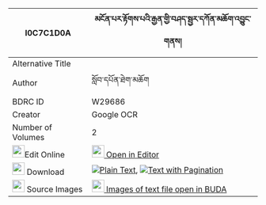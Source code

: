 |I0C7C1D0A|མངོན་པར་རྟོགས་པའི་རྒྱན་གྱི་བཤད་སྦྱར་དཀོན་མཆོག་འབྱུང་གནས། 
| --- | --- 
|Alternative Title |
|Author| སློབ་དཔོན་ཐེག་མཆོག
|BDRC ID | W29686
|Creator | Google OCR
|Number of Volumes| 2
|<img width="25" src="https://img.icons8.com/color/25/000000/edit-property.png">Edit Online| [<img width="25" src="https://avatars.githubusercontent.com/u/45091458?s=200&v=4"> Open in Editor](http://editor.openpecha.org/I0C7C1D0A)
|<img width="25" src="https://img.icons8.com/fluent/48/000000/download-2.png"/>  Download | [![](https://img.icons8.com/color/20/000000/txt.png)Plain Text](https://github.com/Openpecha/I0C7C1D0A/releases/download/v1/ngonpar_tokpa_i_gyen_gyi_sheja_plain_I0C7C1D0A.zip), [![](https://img.icons8.com/color/20/000000/txt.png)Text with Pagination](https://github.com/Openpecha/I0C7C1D0A/releases/download/v1/ngonpar_tokpa_i_gyen_gyi_sheja_pages_I0C7C1D0A.zip)
|<img width="25" src="https://img.icons8.com/plasticine/100/000000/pictures-folder.png"/>  Source Images | [<img width="25" src="https://library.bdrc.io/icons/BUDA-small.svg"> Images of text file open in BUDA](https://library.bdrc.io/show/bdr:W29686)